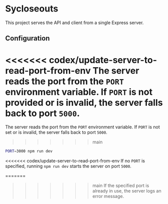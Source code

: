 # Sycloseouts

This project serves the API and client from a single Express server.

## Configuration

<<<<<<< codex/update-server-to-read-port-from-env
The server reads the port from the `PORT` environment variable. If `PORT` is not
provided or is invalid, the server falls back to port `5000`.
=======
The server reads the port from the `PORT` environment variable. If `PORT` is not set or is invalid, the server falls back to port `5000`.
>>>>>>> main

```bash
PORT=3000 npm run dev
```

<<<<<<< codex/update-server-to-read-port-from-env
If no `PORT` is specified, running `npm run dev` starts the server on port
`5000`.

=======
>>>>>>> main
If the specified port is already in use, the server logs an error message.
